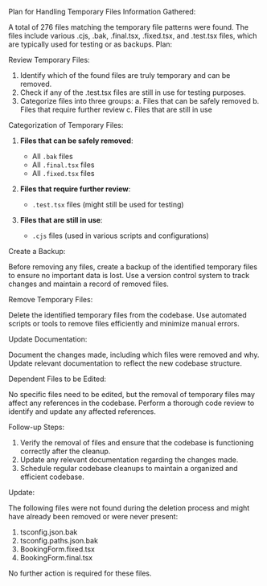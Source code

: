 Plan for Handling Temporary Files
Information Gathered:

A total of 276 files matching the temporary file patterns were found.
The files include various .cjs, .bak, .final.tsx, .fixed.tsx, and .test.tsx files, which are typically used for testing or as backups.
Plan:

Review Temporary Files:

1. Identify which of the found files are truly temporary and can be removed.
2. Check if any of the .test.tsx files are still in use for testing purposes.
3. Categorize files into three groups: 
   a. Files that can be safely removed
   b. Files that require further review
   c. Files that are still in use

Categorization of Temporary Files:

1. **Files that can be safely removed**:
   - All `.bak` files
   - All `.final.tsx` files
   - All `.fixed.tsx` files

2. **Files that require further review**:
   - `.test.tsx` files (might still be used for testing)

3. **Files that are still in use**:
   - `.cjs` files (used in various scripts and configurations)

Create a Backup:

Before removing any files, create a backup of the identified temporary files to ensure no important data is lost.
Use a version control system to track changes and maintain a record of removed files.

Remove Temporary Files:

Delete the identified temporary files from the codebase.
Use automated scripts or tools to remove files efficiently and minimize manual errors.

Update Documentation:

Document the changes made, including which files were removed and why.
Update relevant documentation to reflect the new codebase structure.

Dependent Files to be Edited:

No specific files need to be edited, but the removal of temporary files may affect any references in the codebase.
Perform a thorough code review to identify and update any affected references.

Follow-up Steps:

1. Verify the removal of files and ensure that the codebase is functioning correctly after the cleanup.
2. Update any relevant documentation regarding the changes made.
3. Schedule regular codebase cleanups to maintain a organized and efficient codebase.

Update:

The following files were not found during the deletion process and might have already been removed or were never present:

1. tsconfig.json.bak
2. tsconfig.paths.json.bak
3. BookingForm.fixed.tsx
4. BookingForm.final.tsx

No further action is required for these files.